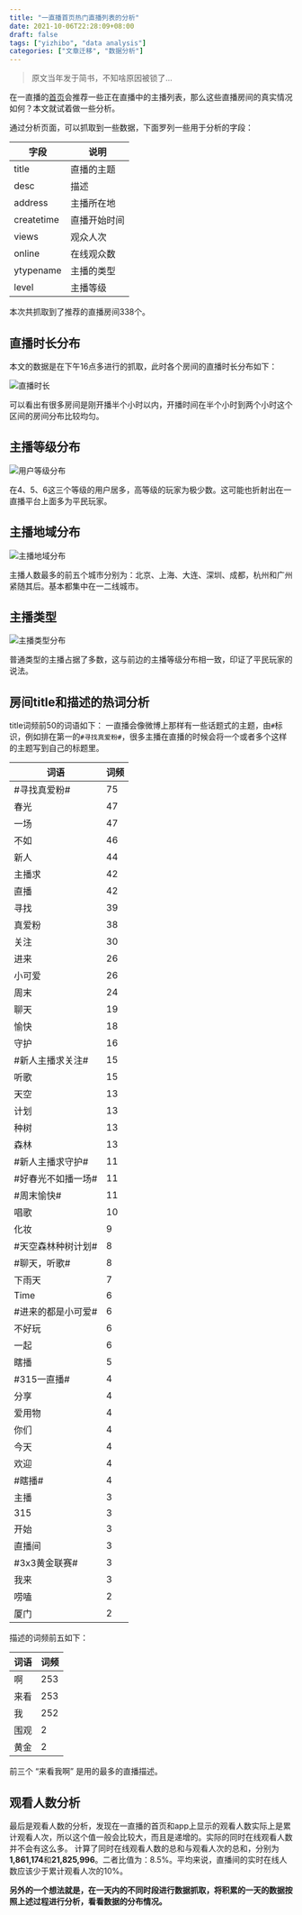```yaml
---
title: "一直播首页热门直播列表的分析"
date: 2021-10-06T22:28:09+08:00
draft: false
tags: ["yizhibo", "data analysis"]
categories: ["文章迁移", "数据分析"]
---
```



> 原文当年发于简书，不知啥原因被锁了...


在一直播的[首页](http://www.yizhibo.com)会推荐一些正在直播中的主播列表，那么这些直播房间的真实情况如何？本文就试着做一些分析。

通过分析页面，可以抓取到一些数据，下面罗列一些用于分析的字段：

|字段|说明|
|-----| -----|
|title| 直播的主题|
|desc|描述|
|address| 主播所在地|
|createtime| 直播开始时间|
|views| 观众人次|
|online| 在线观众数|
|ytypename| 主播的类型|
|level| 主播等级|

本次共抓取到了推荐的直播房间338个。

## 直播时长分布
本文的数据是在下午16点多进行的抓取，此时各个房间的直播时长分布如下：

![直播时长](/images/live-period.png)

可以看出有很多房间是刚开播半个小时以内，开播时间在半个小时到两个小时这个区间的房间分布比较均匀。

## 主播等级分布

![用户等级分布](/images/user-level.png)

在4、5、6这三个等级的用户居多，高等级的玩家为极少数。这可能也折射出在一直播平台上面多为平民玩家。

## 主播地域分布

![主播地域分布](/images/liver-region.png)

主播人数最多的前五个城市分别为：北京、上海、大连、深圳、成都，杭州和广州紧随其后。基本都集中在一二线城市。

## 主播类型

![主播类型分布](/images/liver-type.png)

普通类型的主播占据了多数，这与前边的主播等级分布相一致，印证了平民玩家的说法。

## 房间title和描述的热词分析

title词频前50的词语如下：
一直播会像微博上那样有一些话题式的主题，由`#`标识，例如排在第一的`#寻找真爱粉#`，很多主播在直播的时候会将一个或者多个这样的主题写到自己的标题里。

|词语| 词频|
|-----|-----|
|#寻找真爱粉#|75|
|春光|47|
|一场|47|
|不如|46|
|新人|44|
|主播求|42|
|直播|42|
|寻找|39|
|真爱粉|38|
|关注|30|
|进来|26|
|小可爱|26|
|周末|24|
|聊天|19|
|愉快|18|
|守护|16|
|#新人主播求关注#|15|
|听歌|15|
|天空|13|
|计划|13|
|种树|13|
|森林|13|
|#新人主播求守护#|11|
|#好春光不如播一场#|11|
|#周末愉快#|11|
|唱歌|10|
|化妆|9|
|#天空森林种树计划#|8|
|#聊天，听歌#|8|
|下雨天|7|
|Time|6|
|#进来的都是小可爱#|6|
|不好玩|6|
|一起|6|
|瞎播|5|
|#315一直播#|4|
|分享|4|
|爱用物|4|
|你们|4|
|今天|4|
|欢迎|4|
|#瞎播#|4|
|主播|3|
|315|3|
|开始|3|
|直播间|3|
|#3x3黄金联赛#|3|
|我来|3|
|唠嗑|2|
|厦门|2|

描述的词频前五如下：

|词语| 词频|
|-----|-----|
|啊|253|
|来看|253|
|我|252|
|围观|2|
|黄金|2|

前三个 “来看我啊” 是用的最多的直播描述。

## 观看人数分析

最后是观看人数的分析，发现在一直播的首页和app上显示的观看人数实际上是累计观看人次，所以这个值一般会比较大，而且是递增的。实际的同时在线观看人数并不会有这么多。
计算了同时在线观看人数的总和与观看人次的总和，分别为**1,861,174**和**21,825,996**。二者比值为：8.5%。平均来说，直播间的实时在线人数应该少于累计观看人次的10%。

**另外的一个想法就是，在一天内的不同时段进行数据抓取，将积累的一天的数据按照上述过程进行分析，看看数据的分布情况。**
